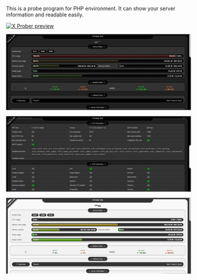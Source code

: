 This is a probe program for PHP environment. It can show your server information and readable easily.

[![X Prober preview](https://raw.githubusercontent.com/kmvan/x-prober/master/screenshots/preview.webp)](https://raw.githubusercontent.com/kmvan/x-prober/master/screenshots/preview.webp)

[![X Prober preview](screenshots/01.jpg)](screenshots/01.jpg)

[![X Prober preview](screenshots/02.jpg)](screenshots/02.jpg)

[![X Prober preview](screenshots/03.jpg)](screenshots/03.jpg)
